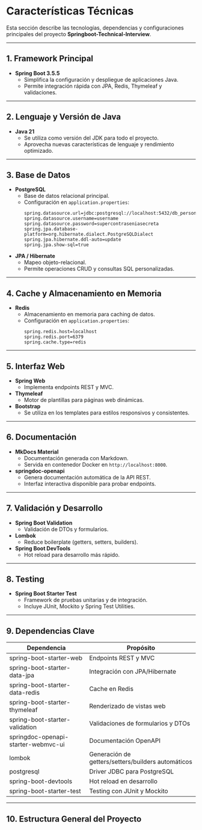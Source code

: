 # Características Técnicas

Esta sección describe las tecnologías, dependencias y configuraciones principales del proyecto **Springboot-Technical-Interview**.

---

## 1. Framework Principal

- **Spring Boot 3.5.5**
    - Simplifica la configuración y despliegue de aplicaciones Java.
    - Permite integración rápida con JPA, Redis, Thymeleaf y validaciones.

---

## 2. Lenguaje y Versión de Java

- **Java 21**
    - Se utiliza como versión del JDK para todo el proyecto.
    - Aprovecha nuevas características de lenguaje y rendimiento optimizado.

---

## 3. Base de Datos

- **PostgreSQL**
    - Base de datos relacional principal.
    - Configuración en `application.properties`:
      ```properties
      spring.datasource.url=jdbc:postgresql://localhost:5432/db_persons
      spring.datasource.username=username
      spring.datasource.password=supercontraseniasecreta
      spring.jpa.database-platform=org.hibernate.dialect.PostgreSQLDialect
      spring.jpa.hibernate.ddl-auto=update
      spring.jpa.show-sql=true
      ```
- **JPA / Hibernate**
    - Mapeo objeto-relacional.
    - Permite operaciones CRUD y consultas SQL personalizadas.

---

## 4. Cache y Almacenamiento en Memoria

- **Redis**
    - Almacenamiento en memoria para caching de datos.
    - Configuración en `application.properties`:
      ```properties
      spring.redis.host=localhost
      spring.redis.port=6379
      spring.cache.type=redis
      ```

---

## 5. Interfaz Web

- **Spring Web**
    - Implementa endpoints REST y MVC.
- **Thymeleaf**
    - Motor de plantillas para páginas web dinámicas.
- **Bootstrap**
    - Se utiliza en los templates para estilos responsivos y consistentes.

---

## 6. Documentación

- **MkDocs Material**
    - Documentación generada con Markdown.
    - Servida en contenedor Docker en `http://localhost:8000`.
- **springdoc-openapi**
    - Genera documentación automática de la API REST.
    - Interfaz interactiva disponible para probar endpoints.

---

## 7. Validación y Desarrollo

- **Spring Boot Validation**
    - Validación de DTOs y formularios.
- **Lombok**
    - Reduce boilerplate (getters, setters, builders).
- **Spring Boot DevTools**
    - Hot reload para desarrollo más rápido.

---

## 8. Testing

- **Spring Boot Starter Test**
    - Framework de pruebas unitarias y de integración.
    - Incluye JUnit, Mockito y Spring Test Utilities.

---

## 9. Dependencias Clave

| Dependencia | Propósito |
|-------------|-----------|
| spring-boot-starter-web | Endpoints REST y MVC |
| spring-boot-starter-data-jpa | Integración con JPA/Hibernate |
| spring-boot-starter-data-redis | Cache en Redis |
| spring-boot-starter-thymeleaf | Renderizado de vistas web |
| spring-boot-starter-validation | Validaciones de formularios y DTOs |
| springdoc-openapi-starter-webmvc-ui | Documentación OpenAPI |
| lombok | Generación de getters/setters/builders automáticos |
| postgresql | Driver JDBC para PostgreSQL |
| spring-boot-devtools | Hot reload en desarrollo |
| spring-boot-starter-test | Testing con JUnit y Mockito |

---

## 10. Estructura General del Proyecto

